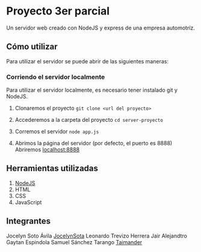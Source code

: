 # Proyecto 3er parcial

Un servidor web creado con NodeJS y express de una empresa automotríz.

## Cómo utilizar

Para utilizar el servidor se puede abrir de las siguientes maneras:

### Corriendo el servidor localmente

Para utilizar el servidor localmente, es necesario tener instalado git y NodeJS.

1. Clonaremos el proyecto
`git clone <url del proyecto>`

2. Accederemos a la carpeta del proyecto
`cd server-proyecto`

3. Corremos el servidor
`node app.js`

4. Abrimos la página del servidor (por defecto, el puerto es 8888)
Abriremos [localhost:8888](http://localhost:8888)

## Herramientas utilizadas

1. [NodeJS](https://nodejs.org)
2. HTML
3. CSS
4. JavaScript

## Integrantes

Jocelyn Soto Ávila [JocelynSota](https://github.com/JocelynSota)
Leonardo Trevizo Herrera
Jair Alejandtro Gaytan Espindola
Samuel Sánchez Tarango [Taimander](https://github.com/Taimander)
